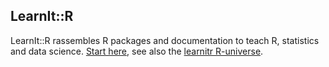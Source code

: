 ## LearnIt::R

LearnIt::R rassembles R packages and documentation to teach R, statistics and data science. [Start here](https://learnitr.github.io/learnitrdoc/), see also the [learnitr R-universe](https://learnitr.r-universe.dev).

<!--

**Here are some ideas to get you started:**

🙋‍♀️ A short introduction - what is your organization all about?
🌈 Contribution guidelines - how can the community get involved?
👩‍💻 Useful resources - where can the community find your docs? Is there anything else the community should know?
🍿 Fun facts - what does your team eat for breakfast?
🧙 Remember, you can do mighty things with the power of [Markdown](https://docs.github.com/github/writing-on-github/getting-started-with-writing-and-formatting-on-github/basic-writing-and-formatting-syntax)
-->

